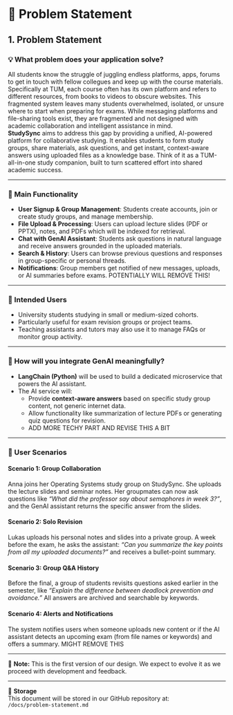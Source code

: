 # 📝 Problem Statement

## 1. Problem Statement

### 💡 What problem does your application solve?

All students know the struggle of juggling endless platforms, apps, forums to get in touch with fellow collegues and keep up with the course materials. Specifically at TUM, each course often has its own platform and refers to different resources, from books to videos to obscure websites. This fragmented system leaves many students overwhelmed, isolated, or unsure where to start when preparing for exams. While messaging platforms and file-sharing tools exist, they are fragmented and not designed with academic collaboration and intelligent assistance in mind.  
**StudySync** aims to address this gap by providing a unified, AI-powered platform for collaborative studying. It enables students to form study groups, share materials, ask questions, and get instant, context-aware answers using uploaded files as a knowledge base. Think of it as a TUM-all-in-one study companion, built to turn scattered effort into shared academic success.

---

### 🔧 Main Functionality

- **User Signup & Group Management**: Students create accounts, join or create study groups, and manage membership.
- **File Upload & Processing**: Users can upload lecture slides (PDF or PPTX), notes, and PDFs which will be indexed for retrieval.
- **Chat with GenAI Assistant**: Students ask questions in natural language and receive answers grounded in the uploaded materials.
- **Search & History**: Users can browse previous questions and responses in group-specific or personal threads.
- **Notifications**: Group members get notified of new messages, uploads, or AI summaries before exams. POTENTIALLY WILL REMOVE THIS!

---

### 🎯 Intended Users

- University students studying in small or medium-sized cohorts.
- Particularly useful for exam revision groups or project teams.
- Teaching assistants and tutors may also use it to manage FAQs or monitor group activity.

---

### 🧠 How will you integrate GenAI meaningfully?

- **LangChain (Python)** will be used to build a dedicated microservice that powers the AI assistant.
- The AI service will:
    - Provide **context-aware answers** based on specific study group content, not generic internet data.
    - Allow functionality like summarization of lecture PDFs or generating quiz questions for revision.
    - ADD MORE TECHY PART AND REVISE THIS A BIT

---

### 📘 User Scenarios

#### Scenario 1: Group Collaboration
Anna joins her Operating Systems study group on StudySync. She uploads the lecture slides and seminar notes. Her groupmates can now ask questions like _“What did the professor say about semaphores in week 3?”_, and the GenAI assistant returns the specific answer from the slides.

#### Scenario 2: Solo Revision
Lukas uploads his personal notes and slides into a private group. A week before the exam, he asks the assistant: _“Can you summarize the key points from all my uploaded documents?”_ and receives a bullet-point summary.

#### Scenario 3: Group Q&A History
Before the final, a group of students revisits questions asked earlier in the semester, like _“Explain the difference between deadlock prevention and avoidance.”_ All answers are archived and searchable by keywords.

#### Scenario 4: Alerts and Notifications
The system notifies users when someone uploads new content or if the AI assistant detects an upcoming exam (from file names or keywords) and offers a summary. MIGHT REMOVE THIS

---

📌 **Note:** This is the first version of our design. We expect to evolve it as we proceed with development and feedback.

---

📂 **Storage**  
This document will be stored in our GitHub repository at:  
`/docs/problem-statement.md`

